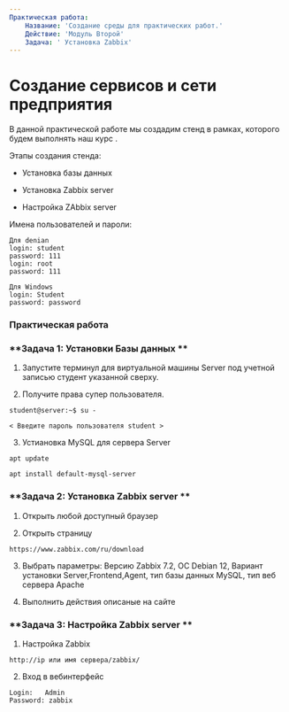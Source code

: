 ```yaml
---
Практическая работа:
    Название: 'Создание среды для практических работ.'
    Действие: 'Модуль Второй'
    Задача: ' Установка Zabbix'
---
```

# **Создание сервисов и сети предприятия**

В данной практической работе мы создадим стенд в рамках, которого будем выполнять наш курс .

Этапы создания стенда:

- Установка базы данных

- Установка Zabbix server

- Настройка ZAbbix server

Имена пользователей и пароли:
```
Для denian
login: student 
password: 111
login: root 
password: 111
```
```
Для Windows
login: Student 
password: password
```
### **Практическая работа**

### **Задача 1: Установки Базы данных **

1. Запустите терминул для виртуальной машины Server под учетной записью студент указанной сверху.

2. Получите права супер пользователя.

```
student@server:~$ su -
```
```
< Введите пароль пользователя student >
```

3. Устиановка MySQL для сервера Server
```
apt update

apt install default-mysql-server
```
### **Задача 2: Установка Zabbix server **

1. Открыть любой доступный браузер

2. Открыть страницу 

```
https://www.zabbix.com/ru/download
```
3. Выбрать параметры: Версию Zabbix 7.2, ОС Debian 12, Вариант установки Server,Frontend,Agent, тип базы данных MySQL, тип веб сервера Apache

4. Выполнить действия описаные на сайте

### **Задача 3: Настройка Zabbix server **   

1. Настройка Zabbix

```
http://ip или имя сервера/zabbix/
```
2. Вход в вебинтерфейс

```
Login:   Admin
Password: zabbix
```




